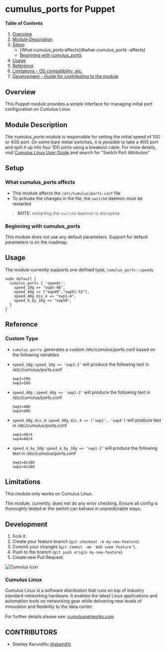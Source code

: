 # cumulus_ports for Puppet

#### Table of Contents

1. [Overview](#overview)
2. [Module Description](#module-description)
3. [Setup](#setup)
    * [What cumulus_ports affects](#what-cumulus_ports  -affects)
    * [Beginning with cumulus_ports](#beginning-with-cumulus_ports)
4. [Usage](#usage)
5. [Reference](#reference)
5. [Limitations - OS compatibility, etc.](#limitations)
6. [Development - Guide for contributing to the module](#development)

## Overview

This Puppet module provides a simple interface for managing initial port configuration
on Cumulus Linux

## Module Description

The cumulus_ports module  is responsible for setting the initial speed of 10G or
40G port. On some bare metal switches, it is possible to take a 40G port and split it up
into four 10G ports using a breakout cable. For more details, visit [Cumulus
Linux User Guide](http://docs.cumulusnetworks.com) and search for
"Switch Port Attributes"

## Setup

### What cumulus_ports affects

* This module affects the `/etc/cumulus/ports.conf` file
* To activate the changes in the file, the `switchd` daemon must be restarted
> **NOTE**: restarting the `switchd` daemon is disruptive


### Beginning with cumulus_ports

This module does not use any default parameters. Support for default parameters is on the roadmap.

## Usage

The module currently supports one defined type, `cumulus_ports::speeds`
```
node default {
  cumulus_ports { 'speeds':
    speed_10g => "swp5-48",
    speed_40g => ["swp49","swp51-52"],
    speed_40g_div_4 => "swp1-4",
    speed_4_by_10g => "swp50",
  }
}

```

## Reference

### Custom Type
  * `cumulus_ports`:  generates a custom /etc/cumulus/ports.conf based
  on the following variables:
  * `speed_10g`: `speed_10g => 'swp1-2'` will produce the following text in /etc/cumulus/ports.conf

    ```
    swp1=10G
    swp2=10G
    ```

  * `speed_40g` : `speed_40g => 'swp1-2'` will produce the following text in /etc/cumulus/ports.conf

    ```
    swp1=40G
    swp2=40G
    ```

  * `speed_40g_div_4`: `speed_40g_div_4 => ['swp1', 'swp4']` will produce text  in /etc/cumulus/ports.conf

    ```
    swp1=40/4
    swp4=40/4
    ```

  * `speed_4_by_10g`: `speed_4_by_10g => 'swp1-2'` will produce the following text in /etc/cumulus/ports.conf

    ```
    swp1=4x10G
    swp2=4x10G
    ```

## Limitations

This module only works on Cumulus Linux.

The module, currently, does not do any error
checking. Ensure all config is thoroughly tested or the switch can
behave in unpredictable ways.

## Development

1. Fork it.
2. Create your feature branch (`git checkout -b my-new-feature`).
3. Commit your changes (`git commit -am 'Add some feature'`).
4. Push to the branch (`git push origin my-new-feature`).
5. Create new Pull Request.


![Cumulus icon](http://cumulusnetworks.com/static/cumulus/img/logo_2014.png)

### Cumulus Linux

Cumulus Linux is a software distribution that runs on top of industry standard
networking hardware. It enables the latest Linux applications and automation
tools on networking gear while delivering new levels of innovation and
ﬂexibility to the data center.

For further details please see:
[cumulusnetworks.com](http://www.cumulusnetworks.com)

## CONTRIBUTORS

- Stanley Karunditu [@skamithi](https://github.com/skamithi)
